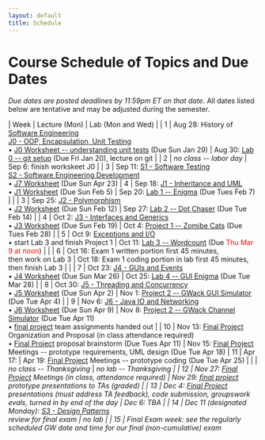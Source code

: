 ```yaml
---
layout: default
title: Schedule
---
```


# Course Schedule of Topics and Due Dates

*Due dates are posted deadlines by 11:59pm ET on that date*. All dates listed below are tentative and may be adjusted during the semester.



| Week | Lecture (Mon)                                                                                                            | Lab (Mon and Wed)                                                                                                                    |
| 1    | Aug 28: History of <a href="https://dl.acm.org/doi/pdf/10.1145/1134285.1134288">Software Engineering</a><br>[J0 - OOP, Encapsulation, Unit Testing](j/0)<br>&bull; [J0 Worksheet -- understanding unit tests](worksheet/j0) (Due Sun Jan 29)                                      | Aug 30: [Lab 0 -- git setup](lab/0) (Due Fri Jan 20), lecture on git         |
| 2    |      <i>no class -- labor day</i>           | Sep 6: finish workskeet J0 |
| 3    | Sep 11: [S1 - Software Testing](j/software_testing)<br> [S2 - Software Engineering Development](j/software_engineering)<br>&bull; [J7 Worksheet](worksheet/j7) (Due Sun Apr 23) 
| 4    | Sep 18: [J1 - Inheritance and UML](j/1) <br>&bull; [J1 Worksheet](worksheet/j1) (Due Sun Feb 5)             | Sep 20: [Lab 1 -- Enigma](lab/1) (Due Tues Feb 7)                                                                                 |                                                                        |
| 3    | Sep 25: [J2 - Polymorphism](j/2) <br>&bull; [J2 Worksheet](worksheet/j2) (Due Sun Feb 12)    | Sep 27: [Lab 2 -- Dot Chaser](lab/2) (Due Tue Feb 14)                                                                            |
| 4    | Oct 2: [J3 - Interfaces and Generics](j/3) <br>&bull; [J3 Worksheet](worksheet/j3) (Due Sun Feb 19)  | Oct 4: [Project 1 -- Zomibe Cats](project/1) (Due Tues Feb 28)                                                                          |
| 5    | Oct 9: [Exceptions and I/O](j/exceptions)  <br>&bull; start Lab 3 and finish Project 1                                                   | Oct 11: [Lab 3 -- Wordcount](lab/3) (Due <font color=red>Thu Mar 9 at noon</font>) |                                                              |
| 6    | Oct 16: Exam 1 written portion first 45 minutes,<br> then work on Lab 3 | Oct 18: Exam 1 coding portion in lab first 45 minutes, then finish Lab 3                                                                                                  |                                                                  |
| 7    | Oct 23: [J4 - GUIs and Events](j/4) <br>&bull; [J4 Worksheet](worksheet/j4) (Due Sun Mar 26)                                 | Oct 25: [Lab 4 -- GUI Enigma](lab/4) (Due Tue Mar 28)                                                                             |
| 8   | Oct 30: [J5 - Threading and Concurrency](j/5) <br>&bull; [J5 Worksheet](worksheet/j5) (Due Sun Apr 2)                      | Nov 1: [Project 2 -- GWack GUI Simulator](project/2) (Due Tue Apr 4)    |
| 9   | Nov 6: [J6 - Java IO and Networking](j/6) <br>&bull; [J6 Worksheet](worksheet/j6)  (Due Sun Apr 9)                             | Nov 8: [Project 2 -- GWack Channel Simulator](project/2) (Due Tue Apr 11) <br>&bull; [final project](project/3) team assignments handed out                                                             |
| 10   | Nov 13: [Final Project](project/3) Organization and Proposal (in class attendance required) <br>&bull; [Final Project](project/3) proposal brainstorm  (Due Tues Apr 11)                        | Nov 15: [Final Project](project/3) Meetings -- prototype requirements, UML design (Due Tue Apr 18)
| 11   | Apr 17:             | Apr 19: [Final Project](project/3) Meetings -- prototype coding (Due Tue Apr 25)                                                                    |
|      | <i>no class -- Thanksgiving</i> | <i>no lab -- Thanksgiving |
| 12   | Nov 27:  [Final Project](project/3) Meetings (in class, attendance required)                                                                                         |  Nov 29: [final project](project/3) prototype presentations to TAs (graded)                                                                                                                         | 
| 13   | Dec 4:  [Final Project](project/3) presentations (must address TA feedback), code submission, groupswork evals, turned in by end of the day                                                             | Dec 6: TBA                                                                                                                             |
|  14  | Dec 11 (designated Monday): [S3 - Design Patterns](j/design) <br> review for final exam                                                                          | <i>no lab</i>                                                                                                                             |
|  15  | Final Exam week:  see the regularly scheduled GW date and time for our final (non-cumulative) exam   








